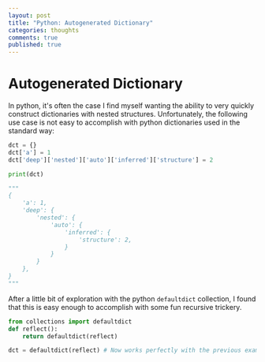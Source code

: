 ```yaml
---
layout: post
title: "Python: Autogenerated Dictionary"
categories: thoughts
comments: true
published: true 
---
```


# Autogenerated Dictionary

In python, it's often the case I find myself wanting the ability to very quickly construct dictionaries with nested structures. 
Unfortunately, the following use case is not easy to accomplish with python dictionaries used in the standard way:

```python
dct = {}
dct['a'] = 1
dct['deep']['nested']['auto']['inferred']['structure'] = 2

print(dct)

"""
{
    'a': 1,
    'deep': {
        'nested': {
            'auto': {
                'inferred': {
                    'structure': 2,
                }
            }
        }
    },
}
"""

```


After a little bit of exploration with the python `defaultdict` collection, I found that this is easy enough to accomplish with some fun recursive trickery.

```python
from collections import defaultdict
def reflect():
    return defaultdict(reflect)

dct = defaultdict(reflect) # Now works perfectly with the previous example
```

